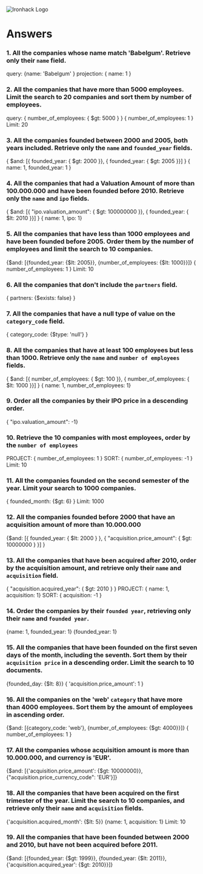 ![Ironhack Logo](https://i.imgur.com/1QgrNNw.png)

# Answers

### 1. All the companies whose name match 'Babelgum'. Retrieve only their `name` field.

query: {name: 'Babelgum' }
projection: { name: 1 }

### 2. All the companies that have more than 5000 employees. Limit the search to 20 companies and sort them by **number of employees**.

query: { number_of_employees: { $gt: 5000 } }
{ number_of_employees: 1 }
Limit: 20

### 3. All the companies founded between 2000 and 2005, both years included. Retrieve only the `name` and `founded_year` fields.

{ $and: [{ founded_year: { $gt: 2000 }}, { founded_year: { $gt: 2005 }}] }
{ name: 1, founded_year: 1 }

### 4. All the companies that had a Valuation Amount of more than 100.000.000 and have been founded before 2010. Retrieve only the `name` and `ipo` fields.

{ $and: [{ "ipo.valuation_amount": { $gt: 100000000 }}, { founded_year: { $lt: 2010 }}] }
{ name: 1, ipo: 1}

### 5. All the companies that have less than 1000 employees and have been founded before 2005. Order them by the number of employees and limit the search to 10 companies.

{$and: [{founded_year: {$lt: 2005}}, {number_of_employees: {$lt: 1000}}]}
{ number_of_employees: 1 }
Limit: 10

### 6. All the companies that don't include the `partners` field.

{ partners: {$exists: false} }

### 7. All the companies that have a null type of value on the `category_code` field.

{ category_code: {$type: 'null'} }

### 8. All the companies that have at least 100 employees but less than 1000. Retrieve only the `name` and `number of employees` fields.

{ $and: [{ number_of_employees: { $gt: 100 }}, { number_of_employees: { $lt: 1000 }}] }
{ name: 1, number_of_employees: 1}

### 9. Order all the companies by their IPO price in a descending order.

{ "ipo.valuation_amount": -1}

### 10. Retrieve the 10 companies with most employees, order by the `number of employees`

PROJECT: { number_of_employees: 1 }
SORT: { number_of_employees: -1 }
Limit: 10

### 11. All the companies founded on the second semester of the year. Limit your search to 1000 companies.

{ founded_month: {$gt: 6} }
Limit: 1000

### 12. All the companies founded before 2000 that have an acquisition amount of more than 10.000.000

{$and: [{ founded_year: { $lt: 2000 } }, { "acquisition.price_amount": { $gt: 10000000 } }] }

### 13. All the companies that have been acquired after 2010, order by the acquisition amount, and retrieve only their `name` and `acquisition` field.

{ "acquisition.acquired_year": { $gt: 2010 } }
PROJECT: { name: 1, acquisition: 1}
SORT: { acquisition: -1 }

### 14. Order the companies by their `founded year`, retrieving only their `name` and `founded year`.

{name: 1, founded_year: 1}
{founded_year: 1}

### 15. All the companies that have been founded on the first seven days of the month, including the seventh. Sort them by their `acquisition price` in a descending order. Limit the search to 10 documents.

{founded_day: {$lt: 8}}
{ 'acquisition.price_amount': 1 }

### 16. All the companies on the 'web' `category` that have more than 4000 employees. Sort them by the amount of employees in ascending order.

{$and: [{category_code: 'web'}, {number_of_employees: {$gt: 4000}}]}
{ number_of_employees: 1 }

### 17. All the companies whose acquisition amount is more than 10.000.000, and currency is 'EUR'.

{$and: [{'acquisition.price_amount': {$gt: 10000000}}, {"acquisition.price_currency_code": 'EUR'}]}

### 18. All the companies that have been acquired on the first trimester of the year. Limit the search to 10 companies, and retrieve only their `name` and `acquisition` fields.

{'acquisition.acquired_month': {$lt: 5}}
{name: 1, acquisition: 1}
Limit: 10

### 19. All the companies that have been founded between 2000 and 2010, but have not been acquired before 2011.

{$and: [{founded_year: {$gt: 1999}}, {founded_year: {$lt: 2011}}, {'acquisition.acquired_year': {$gt: 2010}}]}
